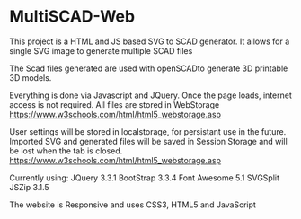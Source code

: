 # MultiSCAD-Web

This project is a HTML and JS based SVG to SCAD generator.
It allows for a single SVG image to generate multiple SCAD files

The Scad files generated are used with openSCADto generate 3D printable 3D models.

Everything is done via Javascript and JQuery.
Once the page loads, internet access is not required.
All files are stored in WebStorage
	https://www.w3schools.com/html/html5_webstorage.asp

User settings will be stored in localstorage, for persistant use in the future.
Imported SVG and generated files will be saved in Session Storage and will be lost when the tab is closed.
	https://www.w3schools.com/html/html5_webstorage.asp


Currently using:
	JQuery 3.3.1
	BootStrap 3.3.4
	Font Awesome 5.1
	SVGSplit
	JSZip 3.1.5

The website is Responsive and uses CSS3, HTML5 and JavaScript